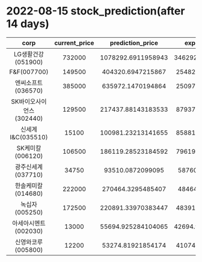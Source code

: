 # 2022-08-15 stock_prediction(after 14 days)

|   corp   |   current_price   |   prediction_price   |   expected_profit   |
|:--------:|:-----------------:|:--------------------:|:-------------------:|
|LG생활건강(051900)|732000|1078292.6911958943|346292.69119589427|
|F&F(007700)|149500|404320.6947215867|254820.6947215867|
|엔씨소프트(036570)|385000|635972.1470194864|250972.1470194864|
|SK바이오사이언스(302440)|129500|217437.88143183533|87937.88143183533|
|신세계 I&C(035510)|15100|100981.23213141655|85881.23213141655|
|SK케미칼(006120)|106500|186119.28523184592|79619.28523184592|
|광주신세계(037710)|34750|93510.0872099095|58760.0872099095|
|한솔케미칼(014680)|222000|270464.3295485407|48464.3295485407|
|녹십자(005250)|172500|220891.33970383447|48391.33970383447|
|아세아시멘트(002030)|13000|55694.925284104065|42694.925284104065|
|신영와코루(005800)|12200|53274.81921854174|41074.81921854174|
